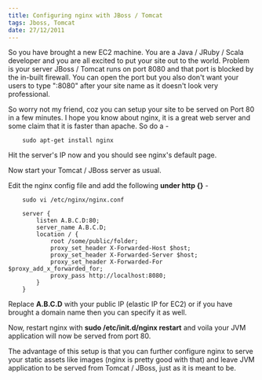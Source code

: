 ```yaml
---
title: Configuring nginx with JBoss / Tomcat
tags: Jboss, Tomcat
date: 27/12/2011
---
```


So you have brought a new EC2 machine. You are a Java / JRuby / Scala developer and you are all excited to put your site out to the world. Problem is your server JBoss / Tomcat runs on port 8080 and that port is blocked by the in-built firewall. You can open the port but you also don't want your users to type ":8080" after your site name as it doesn't look very professional.

So worry not my friend, coz you can setup your site to be served on Port 80 in a few minutes. I hope you know about nginx, it is a great web server and some claim that it is faster than apache. So do a -

        sudo apt-get install nginx

Hit the server's IP now and you should see nginx's default page.

Now start your Tomcat / JBoss server as usual.

Edit the nginx config file and add the following **under http {}** - 

        sudo vi /etc/nginx/nginx.conf

        server {
            listen A.B.C.D:80;
            server_name A.B.C.D;
            location / {
                root /some/public/folder;
                proxy_set_header X-Forwarded-Host $host;
                proxy_set_header X-Forwarded-Server $host;
                proxy_set_header X-Forwarded-For $proxy_add_x_forwarded_for;
                proxy_pass http://localhost:8080;
            }
        }

Replace **A.B.C.D** with your public IP (elastic IP for EC2) or if you have brought a domain name then you can specify it as well.

Now, restart nginx with **sudo /etc/init.d/nginx restart** and voila your JVM application will now be served from port 80.

The advantage of this setup is that you can further configure nginx to serve your static assets like images (nginx is pretty good with that) and leave JVM application to be served from Tomcat / JBoss, just as it is meant to be.
